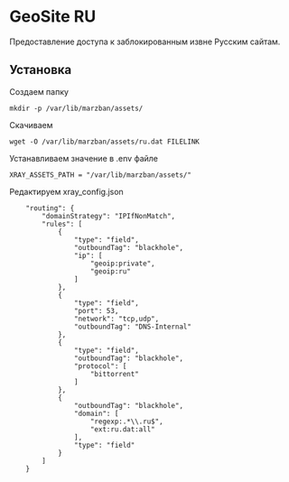 # 
# GeoSite RU
Предоставление доступа к заблокированным извне Русским сайтам.
## Установка 

Создаем папку 
```
mkdir -p /var/lib/marzban/assets/
```

Скачиваем 
```
wget -O /var/lib/marzban/assets/ru.dat FILELINK
```

Устанавливаем значение в .env файле
```
XRAY_ASSETS_PATH = "/var/lib/marzban/assets/"
```

Редактируем xray_config.json

```
    "routing": {
        "domainStrategy": "IPIfNonMatch",
        "rules": [
            {
                "type": "field",
                "outboundTag": "blackhole",
                "ip": [
                    "geoip:private",
                    "geoip:ru"
                ]
            },
            {
                "type": "field",
                "port": 53,
                "network": "tcp,udp",
                "outboundTag": "DNS-Internal"
            },
            {
                "type": "field",
                "outboundTag": "blackhole",
                "protocol": [
                    "bittorrent"
                ]
            },
            {
                "outboundTag": "blackhole",
                "domain": [
                    "regexp:.*\\.ru$",
                    "ext:ru.dat:all"
                ],
                "type": "field"
            }
        ]
    }
```

